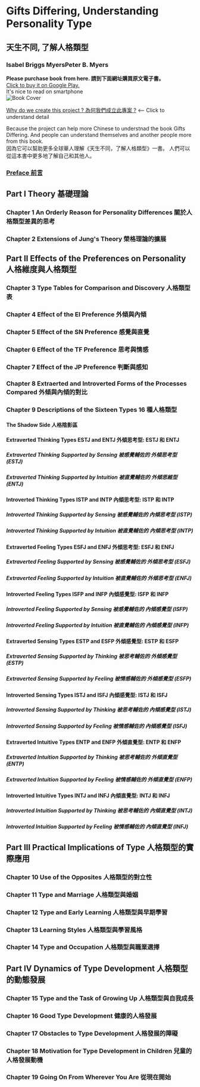 # Gifts Differing, Understanding Personality Type 
## 天生不同, 了解人格類型
### Isabel Briggs MyersPeter B. Myers
**Please purchase book from here. 請到下面網址購買原文電子書。**  
[Click to buy it on Google Play. ](https://play.google.com/store/books/details?id=WfR8DAAAQBAJ)    
It's nice to read on smartphone  
![Book Cover](https://books.google.com/books/content/images/frontcover/WfR8DAAAQBAJ?fife=w400-h600)  

[Why do we create this project ? 為何我們成立此專案 ?](https://github.com/milochen0418/gifts-differing/blob/master/WHY_THIS_PROJ.md) <-- Click to understand detail

Because the project can help more Chinese to understnad the book Gifts Differing. And people can understand themselves and another people more from this book.  
因為它可以幫助更多全球華人理解《天生不同，了解人格類型》一書。 人們可以從這本書中更多地了解自己和其他人。  

### [Preface 前言](https://github.com/milochen0418/gifts-differing/blob/master/PREFACE.md)
## Part I Theory 基礎理論
### Chapter 1 An Orderly Reason  for Personality Differences 關於人格類型差異的思考
### Chapter 2 Extensions of Jung's Theory 榮格理論的擴展

## Part II Effects of the Preferences on Personality 人格維度與人格類型
### Chapter 3 Type Tables for Comparison and Discovery 人格類型表
### Chapter 4 Effect of the EI  Preference 外傾與內傾
### Chapter 5 Effect of the SN Preference 感覺與直覺
### Chapter 6 Effect of the TF Preference 思考與情感
### Chapter 7 Effect of the JP Preference 判斷與感知
### Chapter 8 Extraerted and Introverted Forms of the Processes Compared 外傾與內傾的對比


### Chapter 9 Descriptions of the Sixteen Types 16 種人格類型
#### The Shadow Side 人格陰影區
#### Extraverted Thinking Types ESTJ and ENTJ 外傾思考型: ESTJ 和 ENTJ
##### Extraverted Thinking Supported by Sensing 被感覺輔佐的 外傾思考型 (ESTJ)
##### Extraverted Thinking Supported by Intuition 被直覺輔佐的 外傾思維型 (ENTJ)
#### Introverted Thinking Types ISTP and INTP 內傾思考型: ISTP 和 INTP
##### Introverted Thinking Supported by Sensing 被感覺輔佐的 內傾思考型 (ISTP)
##### Introverted Thinking Supported by Intuition 被直覺輔佐的 內傾思考型 (INTP)
#### Extraverted Feeling Types ESFJ and ENFJ 外傾思考型: ESFJ 和 ENFJ
##### Extraverted Feeling Supported by Sensing 被感覺輔佐的 外傾思考型 (ESFJ)
##### Extraverted Feeling Supported by Intuition 被直覺輔佐的 外傾思考型 (ENFJ)
#### Introverted Feeling Types ISFP and INFP 內傾感覺型: ISFP 和 INFP
##### Introverted Feeling Supported by Sensing 被感覺輔佐的 內傾感覺型 (ISFP)
##### Introverted Feeling Supported by Intuition 被直覺輔佐的 內傾感覺型 (INFP)
#### Extraverted Sensing Types ESTP and ESFP 外傾感覺型: ESTP 和 ESFP
##### Extraverted Sensing Supported by Thinking 被思考輔佐的 外傾感覺型 (ESTP)
##### Extraverted Sensing Supported by Feeling 被情感輔佐的 外傾感覺型 (ESFP)
#### Introverted Sensing Types ISTJ and ISFJ 內傾感覺型: ISTJ 和 ISFJ
##### Introverted Sensing Supported by Thinking 被思考輔佐的 內傾感覺型 (ISTJ)
##### Introverted Sensing Supported by Feeling 被情感輔佐的 內傾感覺型 (ISFJ)
#### Extraverted Intuitive Types ENTP and ENFP 外傾直覺型: ENTP 和 ENFP
##### Extraverted Intuition Supported by Thinking 被思考輔佐的 外傾直覺型 (ENTP)
##### Extraverted Intuition Supported by Feeling 被情感輔佐的 外傾直覺型 (ENFP)
#### Introverted Intuitive Types INTJ and INFJ 內傾直覺型: INTJ 和 INFJ
##### Introverted Intuition Supported by Thinking 被思考輔佐的 內傾直覺型 (INTJ)
##### Introverted Intuition Supported by Feeling 被情感輔佐的 內傾直覺型 (INFJ)






## Part III Practical Implications of Type 人格類型的實際應用
### Chapter 10 Use of the Opposites 人格類型的對立性
### Chapter 11 Type and Marriage 人格類型與婚姻
### Chapter 12 Type and Early Learning 人格類型與早期學習
### Chapter 13 Learning Styles 人格類型與學習風格
### Chapter 14 Type and Occupation 人格類型與職業選擇

## Part IV Dynamics of Type Development 人格類型的動態發展
### Chapter 15 Type and the Task of Growing Up 人格類型與自我成長
### Chapter 16 Good Type Development 健康的人格發展
### Chapter 17 Obstacles to Type Development 人格發展的障礙
### Chapter 18 Motivation for Type Development in Children 兒童的人格發展動機
### Chapter 19 Going On From Wherever You Are 從現在開始

